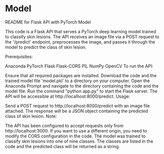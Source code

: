# Model
README for Flask API with PyTorch Model

This code is a Flask API that serves a PyTorch deep learning model trained to classify skin lesions. The API receives an image file via a POST request to the '/predict' endpoint, preprocesses the image, and passes it through the model to predict the class of skin lesion.

Prerequisites:

Anaconda
PyTorch
Flask
Flask-CORS
PIL
NumPy
OpenCV
To run the API:

Ensure that all required packages are installed.
Download the code and the trained model file 'model.pkl' to a directory on your computer.
Open the Anaconda Prompt and navigate to the directory containing the code and the model file.
Run the command "python app.py" to start the Flask server.
The API will be accessible at http://localhost:8000/predict.
Usage:

Send a POST request to http://localhost:8000/predict with an image file attached.
The response will be a JSON object containing the predicted class of skin lesion.
Note:

The API has been configured to accept requests only from http://localhost:3000. If you want to use a different origin, you need to modify the CORS configuration in the code.
The model was trained to classify skin lesions into one of nine classes. The classes are listed in the code and the predicted class will be returned as a string.
